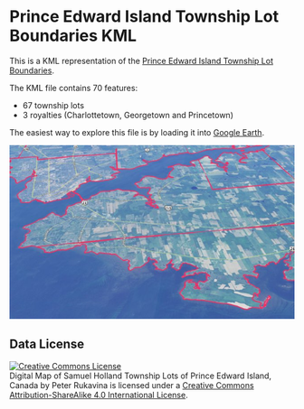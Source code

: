 # Prince Edward Island Township Lot Boundaries KML

This is a KML representation of the [Prince Edward Island Township Lot Boundaries](../).

The KML file contains 70 features:
 
 * 67 township lots
 * 3 royalties (Charlottetown, Georgetown and Princetown)
 
The easiest way to explore this file is by loading it into [Google Earth](https://www.google.com/earth/).

![image](../screenshots/googleearth-example.jpg)

## Data License

<a rel="license" href="http://creativecommons.org/licenses/by-sa/4.0/"><img alt="Creative Commons License" style="border-width:0" src="https://i.creativecommons.org/l/by-sa/4.0/88x31.png" /></a><br /><span xmlns:dct="http://purl.org/dc/terms/" href="http://purl.org/dc/dcmitype/Dataset" property="dct:title" rel="dct:type">Digital Map of Samuel Holland Township Lots of Prince Edward Island, Canada</span> by <span xmlns:cc="http://creativecommons.org/ns#" property="cc:attributionName">Peter Rukavina</span> is licensed under a <a rel="license" href="http://creativecommons.org/licenses/by-sa/4.0/">Creative Commons Attribution-ShareAlike 4.0 International License</a>.